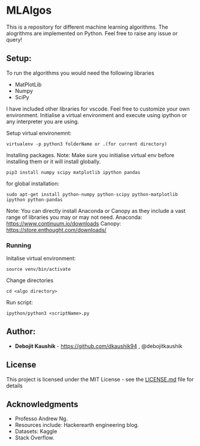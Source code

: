 # MLAlgos

This is a repository for different machine learning algorithms. The alogrithms are implemented on Python. Feel free to raise any issue or query!

## Setup:

To run the algorithms you would need the following libraries

* MatPlotLib
* Numpy
* SciPy
  
I have included other libraries for vscode. Feel free to customize your own environment.
Initialise a virtual environment and execute using ipython or any interpreter you are using.

Setup virtual environemnt:
```
virtualenv -p python3 folderName or .(for current directory)
```
Installing packages.
Note: Make sure you initialise virtual env before installing them or it will install globally.
```
pip3 install numpy scipy matplotlib ipython pandas
```
for global installation:
```
sudo apt-get install python-numpy python-scipy python-matplotlib ipython python-pandas
```
Note: You can directly install Anaconda or Canopy as they include a vast range of libraries you may or may not need.
Anaconda: https://www.continuum.io/downloads
Canopy: https://store.enthought.com/downloads/

### Running
Initalise virtual environment:
```
source venv/bin/activate
```
Change directories
```
cd <algo directory>
```
Run script:
```
ipython/python3 <scriptName>.py
```

## Author:
* **Debojit Kaushik** - https://github.com/dkaushik94 , @debojitkaushik

## License

This project is licensed under the MIT License - see the [LICENSE.md](LICENSE.md) file for details

## Acknowledgments

* Professo Andrew Ng.
* Resources include: Hackerearth engineering blog.
* Datasets: Kaggle
* Stack Overflow.
